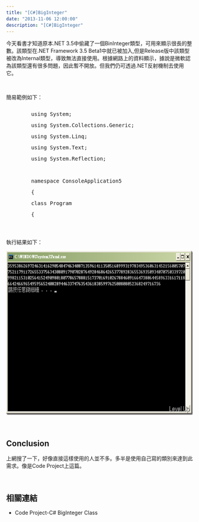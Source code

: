 ```yaml
---
title: "[C#]BigInteger"
date: "2013-11-06 12:00:00"
description: "[C#]BigInteger"
---
```


<p>
	今天看書才知道原本.NET 3.5中偷藏了一個BinInteger類型，可用來顯示很長的整數。該類型在.NET Framework 3.5 Beta1中就已被加入,但是Release版中該類型被改為Internal類型，導致無法直接使用。根據網路上的資料顯示，據說是微軟認為該類型還有很多問題，因此暫不開放。但我們仍可透過.NET反射機制去使用它。</p>
<p>
	 </p>
<p>
	簡易範例如下：</p>
<div style="overflow: auto; width: 844px; height: 311px">
	<div class="csharpcode">
		<pre class="alt">
		<span class="kwrd">using</span> System;</pre>
		<pre>
		<span class="kwrd">using</span> System.Collections.Generic;</pre>
		<pre class="alt">
		<span class="kwrd">using</span> System.Linq;</pre>
		<pre>
		<span class="kwrd">using</span> System.Text;</pre>
		<pre class="alt">
		<span class="kwrd">using</span> System.Reflection;</pre>
		<pre>
		 </pre>
		<pre class="alt">
		<span class="kwrd">namespace</span> ConsoleApplication5</pre>
		<pre>
		{</pre>
		<pre class="alt">
		<span class="kwrd">class</span> Program</pre>
		<pre>
		{</pre>
		<pre class="alt">
		<span class="kwrd">static</span> <span class="kwrd">void</span> Main(<span class="kwrd">string</span>[] args)</pre>
		<pre>
		{            </pre>
		<pre class="alt">
		Type type = Assembly.LoadWithPartialName(<span class="str">"System.Core"</span>).GetType(<span class="str">"System.Numeric.BigInteger"</span>);</pre>
		<pre>
		Object o1 = Activator.CreateInstance(type, <span class="kwrd">double</span>.MaxValue);</pre>
		<pre class="alt">
		Object o2 = Activator.CreateInstance(type, <span class="kwrd">double</span>.MaxValue);</pre>
		<pre>
		MethodInfo m = type.GetMethod(<span class="str">"Add"</span>, BindingFlags.Public | BindingFlags.Static);</pre>
		<pre class="alt">
		Console.WriteLine(m.Invoke (<span class="kwrd">null</span>,<span class="kwrd">new</span> <span class="kwrd">object</span> []{o1,o2}));    </pre>
		<pre>
		}</pre>
		<pre class="alt">
		}</pre>
		<pre>
		}</pre>
	</div>
</div>
<p>
	 </p>
<p>
	</p><style type="text/css"><![CDATA[
.csharpcode, .csharpcode pre
{
	font-size: small;
	color: black;
	font-family: consolas, "Courier New", courier, monospace;
	background-color: #ffffff;
	/*white-space: pre;*/
}
.csharpcode pre { margin: 0em; }
.csharpcode .rem { color: #008000; }
.csharpcode .kwrd { color: #0000ff; }
.csharpcode .str { color: #006080; }
.csharpcode .op { color: #0000c0; }
.csharpcode .preproc { color: #cc6633; }
.csharpcode .asp { background-color: #ffff00; }
.csharpcode .html { color: #800000; }
.csharpcode .attr { color: #ff0000; }
.csharpcode .alt 
{
	background-color: #f4f4f4;
	width: 100%;
	margin: 0em;
}
.csharpcode .lnum { color: #606060; }]]></style>

<p>
	執行結果如下：</p>
<p>
	<img alt="image" border="0" height="442" src="\images\posts\4b792c81-3ef2-4fe1-b683-5249f38813a8\image_thumb.png" style="border-right: 0px; border-top: 0px; border-left: 0px; border-bottom: 0px" width="673" /></p>
<p>
	 </p>
<h2>
	Conclusion</h2>
<p>
	上網搜了一下，好像直接這樣使用的人並不多。多半是使用自己寫的類別來達到此需求。像是Code Project上這篇。</p>
<p>
	 </p>
<h2>
	相關連結</h2>
<ul>
	<li>
		Code Project-C# BigInteger Class</li>
</ul>
